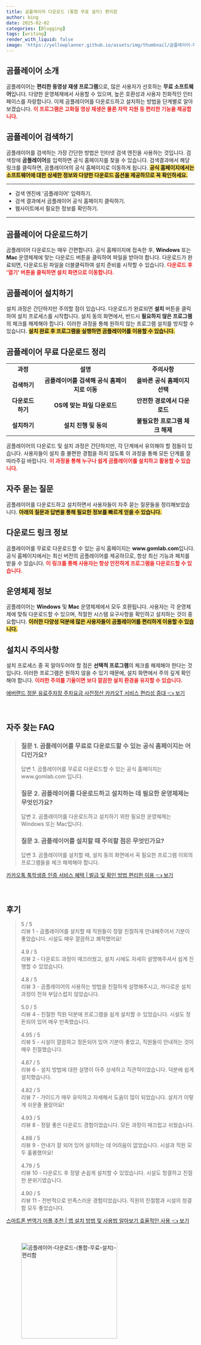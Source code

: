 ```yaml
---
title: 곰플레이어 다운로드 (통합 무료 설치) 편리함
author: bing
date: 2025-02-02
categories: [Blogging]
tags: [writing]
render_with_liquid: false
image: 'https://yellowplanner.github.io/assets/img/thumbnail/곰플레이어-다운로드-(통합-무료-설치)-편리함.webp'
---
```



<h2 id='곰플레이어_소개'>곰플레이어 소개</h2>

<p>곰플레이어는 <b>편리한 동영상 재생 프로그램</b>으로, 많은 사용자가 선호하는 <b>무료 소프트웨어</b>입니다. 다양한 운영체제에서 사용할 수 있으며, 높은 호환성과 사용자 친화적인 인터페이스를 자랑합니다. 이제 곰플레이어를 다운로드하고 설치하는 방법을 단계별로 알아보겠습니다. <b><span style="color: #ee2323;">이 프로그램은 고화질 영상 재생은 물론 자막 지원 등 편리한 기능을 제공합니다.</span></b></p>

<h2 id='곰플레이어_검색하기'>곰플레이어 검색하기</h2>

<p>곰플레이어를 검색하는 가장 간단한 방법은 인터넷 검색 엔진을 사용하는 것입니다. 검색창에 <b>곰플레이어</b>를 입력하면 공식 홈페이지를 찾을 수 있습니다. 검색결과에서 해당 링크를 클릭하면, 곰플레이어의 공식 홈페이지로 이동하게 됩니다. <b><span style="background-color: #ffe066;">공식 홈페이지에서는 소프트웨어에 대한 상세한 정보와 다양한 다운로드 옵션을 제공하므로 꼭 확인하세요.</span></b></p>

<hr />

<ul>
    <li>검색 엔진에 '곰플레이어' 입력하기.</li>
    <li>검색 결과에서 곰플레이어 공식 홈페이지 클릭하기.</li>
    <li>웹사이트에서 필요한 정보를 확인하기.</li>
</ul>

<hr />

<h2 id='곰플레이어_다운로드하기'>곰플레이어 다운로드하기</h2>

<p>곰플레이어 다운로드는 매우 간편합니다. 공식 홈페이지에 접속한 후, <b>Windows</b> 또는 <b>Mac</b> 운영체제에 맞는 다운로드 버튼을 클릭하여 파일을 받아야 합니다. 다운로드가 완료되면, 다운로드된 파일을 더블클릭하여 설치 준비를 시작할 수 있습니다. <b><span style="color: #ee2323;">다운로드 후 '열기' 버튼을 클릭하면 설치 화면으로 이동합니다.</span></b></p>

<h2 id='곰플레이어_설치하기'>곰플레이어 설치하기</h2>

<p>설치 과정은 간단하지만 주의할 점이 있습니다. 다운로드가 완료되면 <b>설치</b> 버튼을 클릭하여 설치 프로세스를 시작합니다. 설치 동의 화면에서, 반드시 <b>필요하지 않은 프로그램</b>의 체크를 해제해야 합니다. 이러한 과정을 통해 원하지 않는 프로그램 설치를 방지할 수 있습니다. <b><span style="background-color: #ffe066;">설치 완료 후 프로그램을 실행하면 곰플레이어를 이용할 수 있습니다.</span></b></p>

<h2 id='곰플레이어_무료다운로드_정리'>곰플레이어 무료 다운로드 정리</h2>

<table>
    <tr>
        <td style="text-align: center; height: 17px;"><b>과정</b></td>
        <td style="text-align: center; height: 17px;"><b>설명</b></td>
        <td style="text-align: center; height: 17px;"><b>주의사항</b></td>
    </tr>
    <tr>
        <td style="text-align: center; height: 17px;"><b>검색하기</b></td>
        <td style="text-align: center; height: 17px;"><b>곰플레이어를 검색해 공식 홈페이지로 이동</b></td>
        <td style="text-align: center; height: 17px;"><b>올바른 공식 홈페이지 선택</b></td>
    </tr>
    <tr>
        <td style="text-align: center; height: 17px;"><b>다운로드하기</b></td>
        <td style="text-align: center; height: 17px;"><b>OS에 맞는 파일 다운로드</b></td>
        <td style="text-align: center; height: 17px;"><b>안전한 경로에서 다운로드</b></td>
    </tr>
    <tr>
        <td style="text-align: center; height: 17px;"><b>설치하기</b></td>
        <td style="text-align: center; height: 17px;"><b>설치 진행 및 동의</b></td>
        <td style="text-align: center; height: 17px;"><b>불필요한 프로그램 체크 해제</b></td>
    </tr>
</table>

<p>곰플레이어의 다운로드 및 설치 과정은 간단하지만, 각 단계에서 유의해야 할 점들이 있습니다. 사용자들이 설치 중 불편한 경험을 하지 않도록 이 과정을 통해 모든 단계를 잘따라주길 바랍니다. <b><span style="color: #ee2323;">이 과정을 통해 누구나 쉽게 곰플레이어를 설치하고 활용할 수 있습니다.</span></b></p>

<h2 id='자주_묻는_질문'>자주 묻는 질문</h2>

<p>곰플레이어를 다운로드하고 설치하면서 사용자들이 자주 묻는 질문들을 정리해보았습니다. <b><span style="background-color: #ffe066;">아래의 질문과 답변을 통해 필요한 정보를 빠르게 얻을 수 있습니다.</span></b></p>

<h2 id='다운로드_링크_정보'>다운로드 링크 정보</h2>

<p>곰플레이어를 무료로 다운로드할 수 있는 공식 홈페이지는 <b>www.gomlab.com</b>입니다. 공식 홈페이지에서는 최신 버전의 곰플레이어를 제공하므로, 항상 최신 기능과 패치를 받을 수 있습니다. <b><span style="color: #ee2323;">이 링크를 통해 사용자는 항상 안전하게 프로그램을 다운로드할 수 있습니다.</span></b></p>

<h2 id='운영체제_정보'>운영체제 정보</h2>

<p>곰플레이어는 <b>Windows</b> 및 <b>Mac</b> 운영체제에서 모두 호환됩니다. 사용자는 각 운영체제에 맞춰 다운로드할 수 있으며, 적절한 시스템 요구사항을 확인하고 설치하는 것이 중요합니다. <b><span style="background-color: #ffe066;">이러한 다양성 덕분에 많은 사용자들이 곰플레이어를 편리하게 이용할 수 있습니다.</span></b></p>

<h2 id='설치시_주의사항'>설치시 주의사항</h2>

<p>설치 프로세스 중 꼭 알아두어야 할 점은 <b>선택적 프로그램</b>의 체크를 해제해야 한다는 것입니다. 이러한 프로그램은 원하지 않을 수 있기 때문에, 설치 화면에서 주의 깊게 확인해야 합니다. <b><span style="color: #ee2323;">이러한 주의를 기울이면 보다 깔끔한 설치 환경을 유지할 수 있습니다.</span></b></p>


<p><a class="click-button" title="에버랜드 정문 유료주차장 주차요금 사전정산 카카오T 서비스 편리성 증대" href="https://yellowplanner.github.io/posts/%EC%97%90%EB%B2%84%EB%9E%9C%EB%93%9C-%EC%A0%95%EB%AC%B8-%EC%9C%A0%EB%A3%8C%EC%A3%BC%EC%B0%A8%EC%9E%A5-%EC%A3%BC%EC%B0%A8%EC%9A%94%EA%B8%88-%EC%82%AC%EC%A0%84%EC%A0%95%EC%82%B0-%EC%B9%B4%EC%B9%B4%EC%98%A4T-%EC%84%9C%EB%B9%84%EC%8A%A4-%ED%8E%B8%EB%A6%AC%EC%84%B1-%EC%A6%9D%EB%8C%80/" rel="dofollow">에버랜드 정문 유료주차장 주차요금 사전정산 카카오T 서비스 편리성 증대 👈 보기</a></p><br>
<h2 id='자주_찾는_FAQ'>자주 찾는 FAQ</h2>
<div itemscope="" itemtype="https://schema.org/FAQPage"> 
<blockquote> 
<div itemscope="" itemprop="mainEntity" itemtype="https://schema.org/Question"> 
<h3 itemprop="name">질문 1. 곰플레이어를 무료로 다운로드할 수 있는 공식 홈페이지는 어디인가요?</h3> 
<div itemscope="" itemprop="acceptedAnswer" itemtype="https://schema.org/Answer"> 
<span itemprop="text"> 
<p>답변 1. 곰플레이어를 무료로 다운로드할 수 있는 공식 홈페이지는 www.gomlab.com 입니다.</p> 
</span> 
</div> 
</div> 

<div itemscope="" itemprop="mainEntity" itemtype="https://schema.org/Question"> 
<h3 itemprop="name">질문 2. 곰플레이어를 다운로드하고 설치하는 데 필요한 운영체제는 무엇인가요?</h3> 
<div itemscope="" itemprop="acceptedAnswer" itemtype="https://schema.org/Answer"> 
<span itemprop="text"> 
<p>답변 2. 곰플레이어를 다운로드하고 설치하기 위한 필요한 운영체제는 Windows 또는 Mac입니다.</p> 
</span> 
</div> 
</div> 

<div itemscope="" itemprop="mainEntity" itemtype="https://schema.org/Question"> 
<h3 itemprop="name">질문 3. 곰플레이어를 설치할 때 주의할 점은 무엇인가요?</h3> 
<div itemscope="" itemprop="acceptedAnswer" itemtype="https://schema.org/Answer"> 
<span itemprop="text"> 
<p>답변 3. 곰플레이어를 설치할 때, 설치 동의 화면에서 꼭 필요한 프로그램 이외의 프로그램들을 체크 해제해야 합니다.</p> 
</span> 
</div> 
</div> 
</blockquote> 
</div>
<p><a class="click-button" title="카카오톡 톡학생증 인증 서비스 혜택 | 발급 및 확인 방법 편리한 이용" href="https://yellowplanner.github.io/posts/%EC%B9%B4%EC%B9%B4%EC%98%A4%ED%86%A1-%ED%86%A1%ED%95%99%EC%83%9D%EC%A6%9D-%EC%9D%B8%EC%A6%9D-%EC%84%9C%EB%B9%84%EC%8A%A4-%ED%98%9C%ED%83%9D-%EB%B0%9C%EA%B8%89-%EB%B0%8F-%ED%99%95%EC%9D%B8-%EB%B0%A9%EB%B2%95-%ED%8E%B8%EB%A6%AC%ED%95%9C-%EC%9D%B4%EC%9A%A9/" rel="dofollow">카카오톡 톡학생증 인증 서비스 혜택 | 발급 및 확인 방법 편리한 이용 👈 보기</a></p><br>
<h2 id='후기'>후기</h2>
<div itemscope itemtype="https://schema.org/Product">
  <blockquote>
  <div itemprop="review" itemscope itemtype="https://schema.org/Review">
      <div itemprop="reviewRating" itemscope itemtype="https://schema.org/Rating"> <span itemprop="ratingValue">5</span> / <span itemprop="bestRating">5</span> </div>
      <span itemprop="reviewBody">리뷰 1 - 곰플레이어를 설치할 때 직원들이 정말 친절하게 안내해주어서 기분이 좋았습니다. 시설도 매우 깔끔하고 쾌적했어요!</span>
  </div>
  <br>
  <div itemprop="review" itemscope itemtype="https://schema.org/Review">
      <div itemprop="reviewRating" itemscope itemtype="https://schema.org/Rating"> <span itemprop="ratingValue">4.9</span> / <span itemprop="bestRating">5</span> </div>
      <span itemprop="reviewBody">리뷰 2 - 다운로드 과정이 매끄러웠고, 설치 시에도 자세히 설명해주셔서 쉽게 진행할 수 있었습니다.</span>
  </div>
  <br>
  <div itemprop="review" itemscope itemtype="https://schema.org/Review">
      <div itemprop="reviewRating" itemscope itemtype="https://schema.org/Rating"> <span itemprop="ratingValue">4.8</span> / <span itemprop="bestRating">5</span> </div>
      <span itemprop="reviewBody">리뷰 3 - 곰플레이어의 사용하는 방법을 친절하게 설명해주시고, 까다로운 설치 과정이 전혀 부담스럽지 않았습니다.</span>
  </div>
  <br>
  <div itemprop="review" itemscope itemtype="https://schema.org/Review">
      <div itemprop="reviewRating" itemscope itemtype="https://schema.org/Rating"> <span itemprop="ratingValue">5.0</span> / <span itemprop="bestRating">5</span> </div>
      <span itemprop="reviewBody">리뷰 4 - 친절한 직원 덕분에 프로그램을 쉽게 설치할 수 있었습니다. 시설도 정돈되어 있어 매우 만족했습니다.</span>
  </div>
  <br>
  <div itemprop="review" itemscope itemtype="https://schema.org/Review">
      <div itemprop="reviewRating" itemscope itemtype="https://schema.org/Rating"> <span itemprop="ratingValue">4.95</span> / <span itemprop="bestRating">5</span> </div>
      <span itemprop="reviewBody">리뷰 5 - 시설이 깔끔하고 정돈되어 있어 기분이 좋았고, 직원들이 안내하는 것이 매우 친절했습니다.</span>
  </div>
  <br>
  <div itemprop="review" itemscope itemtype="https://schema.org/Review">
      <div itemprop="reviewRating" itemscope itemtype="https://schema.org/Rating"> <span itemprop="ratingValue">4.87</span> / <span itemprop="bestRating">5</span> </div>
      <span itemprop="reviewBody">리뷰 6 - 설치 방법에 대한 설명이 아주 상세하고 직관적이었습니다. 덕분에 쉽게 설치했습니다.</span>
  </div>
  <br>
  <div itemprop="review" itemscope itemtype="https://schema.org/Review">
      <div itemprop="reviewRating" itemscope itemtype="https://schema.org/Rating"> <span itemprop="ratingValue">4.82</span> / <span itemprop="bestRating">5</span> </div>
      <span itemprop="reviewBody">리뷰 7 - 가이드가 매우 유익하고 자세해서 도움이 많이 되었습니다. 설치가 이렇게 쉬운줄 몰랐어요!</span>
  </div>
  <br>
  <div itemprop="review" itemscope itemtype="https://schema.org/Review">
      <div itemprop="reviewRating" itemscope itemtype="https://schema.org/Rating"> <span itemprop="ratingValue">4.93</span> / <span itemprop="bestRating">5</span> </div>
      <span itemprop="reviewBody">리뷰 8 - 정말 좋은 다운로드 경험이었습니다. 모든 과정이 매끄럽고 쉬웠습니다.</span>
  </div>
  <br>
  <div itemprop="review" itemscope itemtype="https://schema.org/Review">
      <div itemprop="reviewRating" itemscope itemtype="https://schema.org/Rating"> <span itemprop="ratingValue">4.88</span> / <span itemprop="bestRating">5</span> </div>
      <span itemprop="reviewBody">리뷰 9 - 안내가 잘 되어 있어 설치하는 데 어려움이 없었습니다. 시설과 직원 모두 훌륭했어요!</span>
  </div>
  <br>
  <div itemprop="review" itemscope itemtype="https://schema.org/Review">
      <div itemprop="reviewRating" itemscope itemtype="https://schema.org/Rating"> <span itemprop="ratingValue">4.79</span> / <span itemprop="bestRating">5</span> </div>
      <span itemprop="reviewBody">리뷰 10 - 다운로드 후 정말 손쉽게 설치할 수 있었습니다. 시설도 청결하고 친절한 분위기였습니다.</span>
  </div>
  <br>
  <div itemprop="review" itemscope itemtype="https://schema.org/Review">
      <div itemprop="reviewRating" itemscope itemtype="https://schema.org/Rating"> <span itemprop="ratingValue">4.90</span> / <span itemprop="bestRating">5</span> </div>
      <span itemprop="reviewBody">리뷰 11 - 전반적으로 만족스러운 경험이었습니다. 직원의 친절함과 시설의 청결함 모두 좋았습니다.</span>
  </div>
  </blockquote>
</div>
<p><a class="click-button" title="스마트폰 번역기 어플 추천 | 앱 설치 방법 및 사용법 알아보기 효율적인 사용" href="https://yellowplanner.github.io/posts/%EC%8A%A4%EB%A7%88%ED%8A%B8%ED%8F%B0-%EB%B2%88%EC%97%AD%EA%B8%B0-%EC%96%B4%ED%94%8C-%EC%B6%94%EC%B2%9C-%EC%95%B1-%EC%84%A4%EC%B9%98-%EB%B0%A9%EB%B2%95-%EB%B0%8F-%EC%82%AC%EC%9A%A9%EB%B2%95-%EC%95%8C%EC%95%84%EB%B3%B4%EA%B8%B0-%ED%9A%A8%EC%9C%A8%EC%A0%81%EC%9D%B8-%EC%82%AC%EC%9A%A9/" rel="dofollow">스마트폰 번역기 어플 추천 | 앱 설치 방법 및 사용법 알아보기 효율적인 사용 👈 보기</a></p><br>
<figure class="image"><img src="https://yellowplanner.github.io/assets/img/thumbnail/곰플레이어-다운로드-(통합-무료-설치)-편리함.webp" alt="곰플레이어-다운로드-(통합-무료-설치)-편리함" width="256" height="256"></figure>